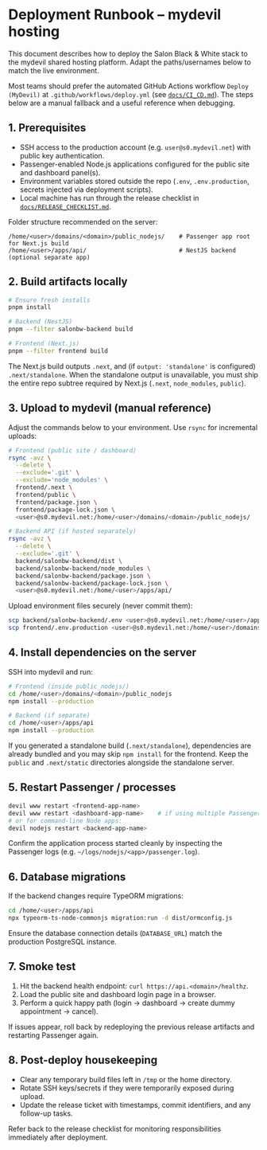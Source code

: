 # Deployment Runbook – mydevil hosting

This document describes how to deploy the Salon Black & White stack to the mydevil shared hosting platform. Adapt the paths/usernames below to match the live environment.

Most teams should prefer the automated GitHub Actions workflow `Deploy (MyDevil)` at `.github/workflows/deploy.yml` (see [`docs/CI_CD.md`](./CI_CD.md)). The steps below are a manual fallback and a useful reference when debugging.

## 1. Prerequisites

- SSH access to the production account (e.g. `user@s0.mydevil.net`) with public key authentication.
- Passenger-enabled Node.js applications configured for the public site and dashboard panel(s).
- Environment variables stored outside the repo (`.env`, `.env.production`, secrets injected via deployment scripts).
- Local machine has run through the release checklist in [`docs/RELEASE_CHECKLIST.md`](./RELEASE_CHECKLIST.md).

Folder structure recommended on the server:

```
/home/<user>/domains/<domain>/public_nodejs/    # Passenger app root for Next.js build
/home/<user>/apps/api/                          # NestJS backend (optional separate app)
```

## 2. Build artifacts locally

```bash
# Ensure fresh installs
pnpm install

# Backend (NestJS)
pnpm --filter salonbw-backend build

# Frontend (Next.js)
pnpm --filter frontend build
```

The Next.js build outputs `.next`, and (if `output: 'standalone'` is configured) `.next/standalone`. When the standalone output is unavailable, you must ship the entire repo subtree required by Next.js (`.next`, `node_modules`, `public`).

## 3. Upload to mydevil (manual reference)

Adjust the commands below to your environment. Use `rsync` for incremental uploads:

```bash
# Frontend (public site / dashboard)
rsync -avz \
  --delete \
  --exclude='.git' \
  --exclude='node_modules' \
  frontend/.next \
  frontend/public \
  frontend/package.json \
  frontend/package-lock.json \
  <user>@s0.mydevil.net:/home/<user>/domains/<domain>/public_nodejs/

# Backend API (if hosted separately)
rsync -avz \
  --delete \
  --exclude='.git' \
  backend/salonbw-backend/dist \
  backend/salonbw-backend/node_modules \
  backend/salonbw-backend/package.json \
  backend/salonbw-backend/package-lock.json \
  <user>@s0.mydevil.net:/home/<user>/apps/api/
```

Upload environment files securely (never commit them):

```bash
scp backend/salonbw-backend/.env <user>@s0.mydevil.net:/home/<user>/apps/api/.env
scp frontend/.env.production <user>@s0.mydevil.net:/home/<user>/domains/<domain>/public_nodejs/.env.production
```

## 4. Install dependencies on the server

SSH into mydevil and run:

```bash
# Frontend (inside public_nodejs/)
cd /home/<user>/domains/<domain>/public_nodejs
npm install --production

# Backend (if separate)
cd /home/<user>/apps/api
npm install --production
```

If you generated a standalone build (`.next/standalone`), dependencies are already bundled and you may skip `npm install` for the frontend. Keep the `public` and `.next/static` directories alongside the standalone server.

## 5. Restart Passenger / processes

```bash
devil www restart <frontend-app-name>
devil www restart <dashboard-app-name>    # if using multiple Passenger apps
# or for command-line Node apps:
devil nodejs restart <backend-app-name>
```

Confirm the application process started cleanly by inspecting the Passenger logs (e.g. `~/logs/nodejs/<app>/passenger.log`).

## 6. Database migrations

If the backend changes require TypeORM migrations:

```bash
cd /home/<user>/apps/api
npx typeorm-ts-node-commonjs migration:run -d dist/ormconfig.js
```

Ensure the database connection details (`DATABASE_URL`) match the production PostgreSQL instance.

## 7. Smoke test

1. Hit the backend health endpoint: `curl https://api.<domain>/healthz`.
2. Load the public site and dashboard login page in a browser.
3. Perform a quick happy path (login → dashboard → create dummy appointment → cancel).

If issues appear, roll back by redeploying the previous release artifacts and restarting Passenger again.

## 8. Post-deploy housekeeping

- Clear any temporary build files left in `/tmp` or the home directory.
- Rotate SSH keys/secrets if they were temporarily exposed during upload.
- Update the release ticket with timestamps, commit identifiers, and any follow-up tasks.

Refer back to the release checklist for monitoring responsibilities immediately after deployment.
